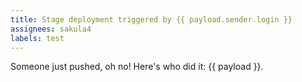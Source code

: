 ```yaml
---
title: Stage deployment triggered by {{ payload.sender.login }}
assignees: sakula4
labels: test
---
```

Someone just pushed, oh no! Here's who did it: {{ payload }}.